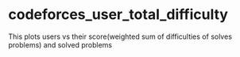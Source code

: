 # codeforces_user_total_difficulty
This plots users vs their score(weighted sum of difficulties of solves problems) and solved problems 
